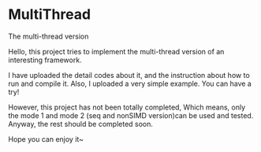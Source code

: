 # MultiThread
The multi-thread version

Hello, this project tries to implement the multi-thread version of an interesting framework.

I have uploaded the detail codes about it, and the instruction about how to run and compile it.
Also, I uploaded a very simple example. You can have a try!

However, this project has not been totally completed, Which means, only the mode 1 and mode 2 (seq and nonSIMD version)can be used and tested. Anyway, the rest should be completed soon. 

Hope you can enjoy it~
